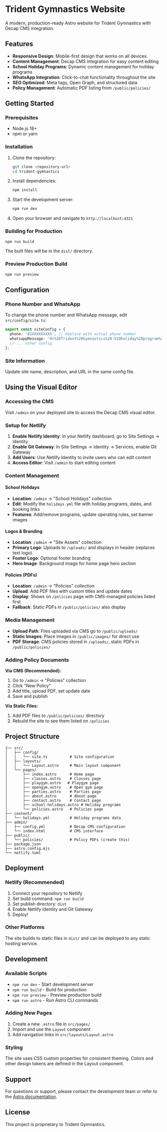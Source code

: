# Trident Gymnastics Website

A modern, production-ready Astro website for Trident Gymnastics with Decap CMS integration.

## Features

- **Responsive Design**: Mobile-first design that works on all devices
- **Content Management**: Decap CMS integration for easy content editing
- **School Holiday Programs**: Dynamic content management for holiday programs
- **WhatsApp Integration**: Click-to-chat functionality throughout the site
- **SEO Optimized**: Meta tags, Open Graph, and structured data
- **Policy Management**: Automatic PDF listing from `/public/policies/`

## Getting Started

### Prerequisites

- Node.js 18+ 
- npm or yarn

### Installation

1. Clone the repository:
   ```bash
   git clone <repository-url>
   cd trident-gymnastics
   ```

2. Install dependencies:
   ```bash
   npm install
   ```

3. Start the development server:
   ```bash
   npm run dev
   ```

4. Open your browser and navigate to `http://localhost:4321`

### Building for Production

```bash
npm run build
```

The built files will be in the `dist/` directory.

### Preview Production Build

```bash
npm run preview
```

## Configuration

### Phone Number and WhatsApp

To change the phone number and WhatsApp message, edit `src/config/site.ts`:

```typescript
export const siteConfig = {
  phone: '61XXXXXXXXX', // Replace with actual phone number
  whatsappMessage: 'Hi%20Trident%20Gymnastics%20-%20holiday%20program%20enquiry',
  // ... other config
};
```

### Site Information

Update site name, description, and URL in the same config file.

## Using the Visual Editor

### Accessing the CMS

Visit `/admin` on your deployed site to access the Decap CMS visual editor.

### Setup for Netlify

1. **Enable Netlify Identity**: In your Netlify dashboard, go to Site Settings → Identity
2. **Enable Git Gateway**: In Site Settings → Identity → Services, enable Git Gateway
3. **Add Users**: Use Netlify Identity to invite users who can edit content
4. **Access Editor**: Visit `/admin` to start editing content

### Content Management

#### School Holidays
- **Location**: `/admin` → "School Holidays" collection
- **Edit**: Modify the `holidays.yml` file with holiday programs, dates, and booking links
- **Features**: Add/remove programs, update operating rules, set banner images

#### Logos & Branding
- **Location**: `/admin` → "Site Assets" collection  
- **Primary Logo**: Uploads to `/uploads/` and displays in header (replaces text logo)
- **Footer Logo**: Optional footer branding
- **Hero Image**: Background image for home page hero section

#### Policies (PDFs)
- **Location**: `/admin` → "Policies" collection
- **Upload**: Add PDF files with custom titles and update dates
- **Display**: Shows on `/policies` page with CMS-managed policies listed first
- **Fallback**: Static PDFs in `/public/policies/` also display

### Media Management

- **Upload Path**: Files uploaded via CMS go to `/public/uploads/`
- **Static Images**: Place images in `/public/images/` for direct use
- **PDF Storage**: CMS policies stored in `/uploads/`, static PDFs in `/public/policies/`

### Adding Policy Documents

**Via CMS (Recommended):**
1. Go to `/admin` → "Policies" collection
2. Click "New Policy"
3. Add title, upload PDF, set update date
4. Save and publish

**Via Static Files:**
1. Add PDF files to `/public/policies/` directory
2. Rebuild the site to see them listed on `/policies`

## Project Structure

```
├── src/
│   ├── config/
│   │   └── site.ts          # Site configuration
│   ├── layouts/
│   │   └── Layout.astro     # Main layout component
│   └── pages/
│       ├── index.astro      # Home page
│       ├── classes.astro    # Classes page
│       ├── playgym.astro   # Playgym page
│       ├── opengym.astro    # Open gym page
│       ├── parties.astro    # Parties page
│       ├── about.astro      # About page
│       ├── contact.astro    # Contact page
│       ├── school-holidays.astro # Holiday programs
│       └── policies.astro   # Policies page
├── content/
│   └── holidays.yml         # Holiday programs data
├── admin/
│   ├── config.yml           # Decap CMS configuration
│   └── index.html           # CMS interface
├── public/
│   └── policies/            # Policy PDFs (create this)
├── package.json
├── astro.config.mjs
└── netlify.toml
```

## Deployment

### Netlify (Recommended)

1. Connect your repository to Netlify
2. Set build command: `npm run build`
3. Set publish directory: `dist`
4. Enable Netlify Identity and Git Gateway
5. Deploy!

### Other Platforms

The site builds to static files in `dist/` and can be deployed to any static hosting service.

## Development

### Available Scripts

- `npm run dev` - Start development server
- `npm run build` - Build for production
- `npm run preview` - Preview production build
- `npm run astro` - Run Astro CLI commands

### Adding New Pages

1. Create a new `.astro` file in `src/pages/`
2. Import and use the `Layout` component
3. Add navigation links in `src/layouts/Layout.astro`

### Styling

The site uses CSS custom properties for consistent theming. Colors and other design tokens are defined in the Layout component.

## Support

For questions or support, please contact the development team or refer to the [Astro documentation](https://docs.astro.build/).

## License

This project is proprietary to Trident Gymnastics.
